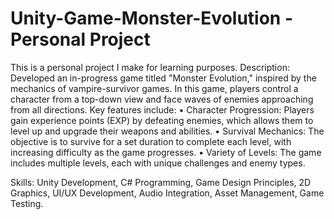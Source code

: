 # Unity-Game-Monster-Evolution - Personal Project
This is a personal project I make for learning purposes.
Description: Developed an in-progress game titled "Monster Evolution," inspired by the mechanics of vampire-survivor games. In this game, players control a character from a top-down view and face waves of enemies approaching from all directions. Key features include:
•	Character Progression: Players gain experience points (EXP) by defeating enemies, which allows them to level up and upgrade their weapons and abilities.
•	Survival Mechanics: The objective is to survive for a set duration to complete each level, with increasing difficulty as the game progresses.
•	Variety of Levels: The game includes multiple levels, each with unique challenges and enemy types.

Skills: Unity Development, C# Programming, Game Design Principles, 2D Graphics, UI/UX Development, Audio Integration, Asset Management, Game Testing.
